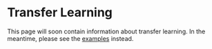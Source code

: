 # Transfer Learning

This page will soon contain information about transfer learning.
In the meantime, please see the [examples](../../examples/examples) instead.